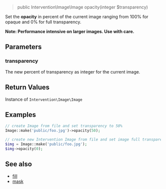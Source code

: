 > public Intervention\Image\Image opacity(integer $transparency)

Set the **opacity** in percent of the current image ranging from 100% for opaque and 0% for full transparency.

**Note: Performance intensive on larger images. Use with care.**

## Parameters

### transparency
The new percent of transparency as integer for the current image.

## Return Values
Instance of `Intervention\Image\Image`

## Examples

```php
// create Image from file and set transparency to 50%
Image::make('public/foo.jpg')->opacity(50);

// create new Intervention Image from file and set image full transparent
$img = Image::make('public/foo.jpg');
$img->opacity(0);
```

## See also

- [fill](/api/fill)
- [mask](/api/mask)
